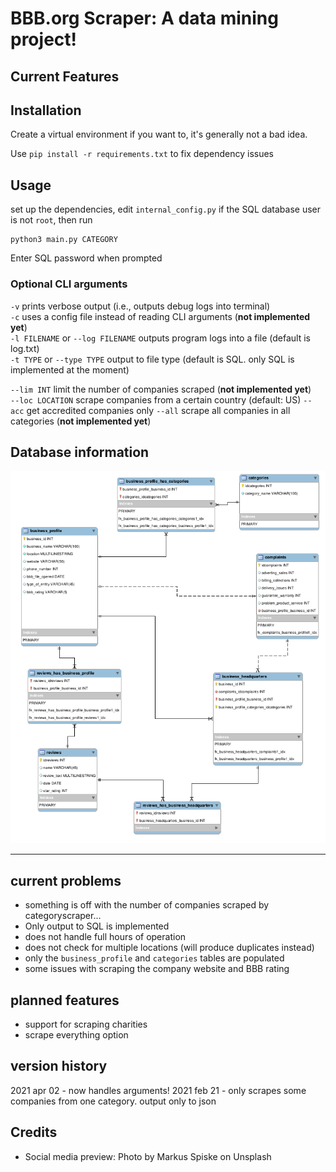 # BBB.org Scraper: A data mining project!

## Current Features

## Installation

Create a virtual environment if you want to, it's generally not a bad idea.

Use `pip install -r requirements.txt` to fix dependency issues

## Usage
set up the dependencies, edit `internal_config.py` if the SQL database user is not `root`, then run

    python3 main.py CATEGORY

Enter SQL password when prompted

### Optional CLI arguments
`-v` prints verbose output (i.e., outputs debug logs into terminal)  
`-c` uses a config file instead of reading CLI arguments (**not implemented yet**)  
`-l FILENAME` or `--log FILENAME` outputs program logs into a file (default is log.txt)  
`-t TYPE` or `--type TYPE` output to file type (default is SQL. only SQL is implemented at the moment)

`--lim INT` limit the number of companies scraped (**not implemented yet**)  
`--loc LOCATION` scrape companies from a certain country (default: US)
`--acc` get accredited companies only
`--all` scrape all companies in all categories (**not implemented yet**)  

## Database information
![ERD!](erd.png)

----

## current problems
* something is off with the number of companies scraped by categoryscraper...
* Only output to SQL is implemented
* does not handle full hours of operation
* does not check for multiple locations (will produce duplicates instead)
* only the `business_profile` and `categories` tables are populated
* some issues with scraping the company website and BBB rating 

## planned features
* support for scraping charities
* scrape everything option

## version history
2021 apr 02 - now handles arguments!
2021 feb 21 - only scrapes some companies from one category. output only to json

## Credits
* Social media preview: Photo by Markus Spiske on Unsplash
